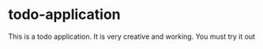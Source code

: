 # todo-application
This is a todo application. It is very creative and working. You must try it out
